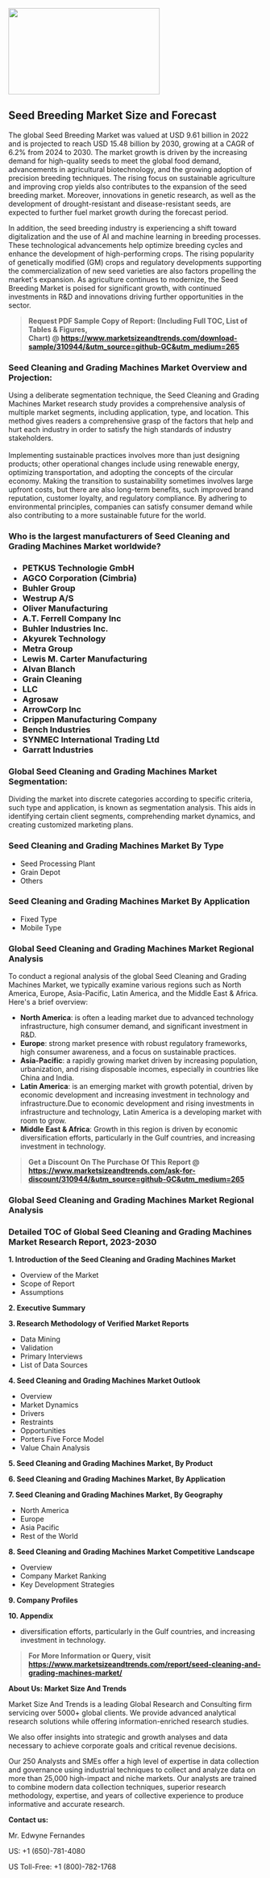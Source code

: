 <p><img class="alignnone size-medium wp-image-20088" src="https://ffe5etoiles.com/wp-content/uploads/2024/12/MST1-300x171.png" alt="" width="300" height="171" /></p><h2>Seed Breeding Market Size and Forecast</h2><p>The global Seed Breeding Market was valued at USD 9.61 billion in 2022 and is projected to reach USD 15.48 billion by 2030, growing at a CAGR of 6.2% from 2024 to 2030. The market growth is driven by the increasing demand for high-quality seeds to meet the global food demand, advancements in agricultural biotechnology, and the growing adoption of precision breeding techniques. The rising focus on sustainable agriculture and improving crop yields also contributes to the expansion of the seed breeding market. Moreover, innovations in genetic research, as well as the development of drought-resistant and disease-resistant seeds, are expected to further fuel market growth during the forecast period.</p><p>In addition, the seed breeding industry is experiencing a shift toward digitalization and the use of AI and machine learning in breeding processes. These technological advancements help optimize breeding cycles and enhance the development of high-performing crops. The rising popularity of genetically modified (GM) crops and regulatory developments supporting the commercialization of new seed varieties are also factors propelling the market's expansion. As agriculture continues to modernize, the Seed Breeding Market is poised for significant growth, with continued investments in R&D and innovations driving further opportunities in the sector.</p></p><blockquote id="" class=""><strong>Request PDF Sample Copy of Report: (Including Full TOC, List of Tables &amp; Figures, Chart)&nbsp;@&nbsp;<strong><a href="https://www.marketsizeandtrends.com/download-sample/310944/&utm_source=github-GC&utm_medium=265" target="_blank">https://www.marketsizeandtrends.com/download-sample/310944/&utm_source=github-GC&utm_medium=265</a></strong></strong></blockquote><h3 id="" class="">Seed Cleaning and Grading Machines Market&nbsp;Overview and Projection:</h3><p id="" class="">Using a deliberate segmentation technique, the Seed Cleaning and Grading Machines Market research study provides a comprehensive analysis of multiple market segments, including application, type, and location. This method gives readers a comprehensive grasp of the factors that help and hurt each industry in order to satisfy the high standards of industry stakeholders. <br /> <br />Implementing sustainable practices involves more than just designing products; other operational changes include using renewable energy, optimizing transportation, and adopting the concepts of the circular economy. Making the transition to sustainability sometimes involves large upfront costs, but there are also long-term benefits, such improved brand reputation, customer loyalty, and regulatory compliance. By adhering to environmental principles, companies can satisfy consumer demand while also contributing to a more sustainable future for the world.</p><h3 id="" class="">Who is the largest manufacturers of&nbsp;Seed Cleaning and Grading Machines Market worldwide?</h3><h3 class=""><p><ul><li>PETKUS Technologie GmbH </li><li> AGCO Corporation (Cimbria) </li><li> Buhler Group </li><li> Westrup A/S </li><li> Oliver Manufacturing </li><li> A.T. Ferrell Company Inc </li><li> Buhler Industries Inc. </li><li> Akyurek Technology </li><li> Metra Group </li><li> Lewis M. Carter Manufacturing </li><li> Alvan Blanch </li><li> Grain Cleaning </li><li> LLC </li><li> Agrosaw </li><li> ArrowCorp Inc </li><li> Crippen Manufacturing Company </li><li> Bench Industries </li><li> SYNMEC International Trading Ltd </li><li> Garratt Industries</li></ul></p></h3><h3 id="" class="">Global&nbsp;Seed Cleaning and Grading Machines Market Segmentation:</h3><p id="" class="">Dividing the market into discrete categories according to specific criteria, such type and application, is known as segmentation analysis. This aids in identifying certain client segments, comprehending market dynamics, and creating customized marketing plans.</p><h3 id="" class="">Seed Cleaning and Grading Machines Market&nbsp;By Type</h3><p><p><ul><li>Seed Processing Plant</li><li> Grain Depot</li><li> Others</p></li></ul></p></p><h3 id="" class="">Seed Cleaning and Grading Machines Market&nbsp;By Application</h3><p class=""><p><ul><li>Fixed Type</li><li> Mobile Type</li></ul></p></p><h3 id="" class="">Global Seed Cleaning and Grading Machines Market Regional Analysis</h3><p id="" class="">To conduct a regional analysis of the global Seed Cleaning and Grading Machines Market, we typically examine various regions such as North America, Europe, Asia-Pacific, Latin America, and the Middle East &amp; Africa. Here's a brief overview:</p><ul><li><strong>North America</strong>: is often a leading market due to advanced technology infrastructure, high consumer demand, and significant investment in R&amp;D.</li><li><strong>Europe</strong>: strong market presence with robust regulatory frameworks, high consumer awareness, and a focus on sustainable practices.</li><li><strong>Asia-Pacific</strong>: a rapidly growing market driven by increasing population, urbanization, and rising disposable incomes, especially in countries like China and India.</li><li><strong>Latin America</strong>: is an emerging market with growth potential, driven by economic development and increasing investment in technology and infrastructure.Due to economic development and rising investments in infrastructure and technology, Latin America is a developing market with room to grow.</li><li><strong>Middle East &amp; Africa</strong>: Growth in this region is driven by economic diversification efforts, particularly in the Gulf countries, and increasing investment in technology.</li></ul><blockquote id="" class=""><strong>Get a Discount On The Purchase Of This Report @ <strong><a href="https://www.marketsizeandtrends.com/ask-for-discount/310944/&utm_source=github-GC&utm_medium=265" target="_blank">https://www.marketsizeandtrends.com/ask-for-discount/310944/&utm_source=github-GC&utm_medium=265</a></strong></strong></blockquote><h3 id="" class="">Global Seed Cleaning and Grading Machines Market Regional Analysis</h3><h3 id="" class="">Detailed TOC of Global Seed Cleaning and Grading Machines Market Research Report, 2023-2030</h3><p id="" class=""><strong>1. Introduction of the Seed Cleaning and Grading Machines Market</strong></p><ul><li>Overview of the Market</li><li>Scope of Report</li><li>Assumptions</li></ul><p id="" class=""><strong>2. Executive Summary</strong></p><p id="" class=""><strong>3. Research Methodology of Verified Market Reports</strong></p><ul><li>Data Mining</li><li>Validation</li><li>Primary Interviews</li><li>List of Data Sources</li></ul><p id="" class=""><strong>4. Seed Cleaning and Grading Machines Market Outlook</strong></p><ul><li>Overview</li><li>Market Dynamics</li><li>Drivers</li><li>Restraints</li><li>Opportunities</li><li>Porters Five Force Model</li><li>Value Chain Analysis</li></ul><p id="" class=""><strong>5. Seed Cleaning and Grading Machines Market, By Product</strong></p><p id="" class=""><strong>6. Seed Cleaning and Grading Machines Market, By Application</strong></p><p id="" class=""><strong>7. Seed Cleaning and Grading Machines Market, By Geography</strong></p><ul><li>North America</li><li>Europe</li><li>Asia Pacific</li><li>Rest of the World</li></ul><p id="" class=""><strong>8. Seed Cleaning and Grading Machines Market Competitive Landscape</strong></p><ul><li>Overview</li><li>Company Market Ranking</li><li>Key Development Strategies</li></ul><p id="" class=""><strong>9. Company Profiles</strong></p><p id="" class=""><strong>10. Appendix</strong></p><ul><li>diversification efforts, particularly in the Gulf countries, and increasing investment in technology.</li></ul><blockquote id="" class=""><strong>For More Information or Query, visit <strong><strong><a href="https://www.marketsizeandtrends.com/report/seed-cleaning-and-grading-machines-market/" target="_blank">https://www.marketsizeandtrends.com/report/seed-cleaning-and-grading-machines-market/</a></strong></strong></strong></blockquote><p id="" class=""><strong>About Us: Market Size And Trends</strong></p><p id="" class="">Market Size And Trends is a leading Global Research and Consulting firm servicing over 5000+ global clients. We provide advanced analytical research solutions while offering information-enriched research studies.</p><p id="" class="">We also offer insights into strategic and growth analyses and data necessary to achieve corporate goals and critical revenue decisions.</p><p id="" class="">Our 250 Analysts and SMEs offer a high level of expertise in data collection and governance using industrial techniques to collect and analyze data on more than 25,000 high-impact and niche markets. Our analysts are trained to combine modern data collection techniques, superior research methodology, expertise, and years of collective experience to produce informative and accurate research.</p><p id="" class=""><strong>Contact us:</strong></p><p id="" class="">Mr. Edwyne Fernandes</p><p id="" class="">US: +1 (650)-781-4080</p><p id="" class="">US Toll-Free: +1 (800)-782-1768</p>
